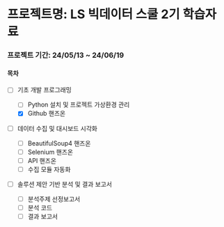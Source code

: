 # 프로젝트명: LS 빅데이터 스쿨 2기 학습자료

### 프로젝트 기간: 24/05/13 ~ 24/06/19

#### 목차

- [ ] 기초 개발 프로그래밍

  - [ ] Python 설치 및 프로젝트 가상환경 관리
  - [x] Github 핸즈온

- [ ] 데이터 수집 및 대시보드 시각화

  - [ ] BeautifulSoup4 핸즈온
  - [ ] Selenium 핸즈온
  - [ ] API 핸즈온
  - [ ] 수집 모듈 자동화

- [ ] 솔루션 제안 기반 분석 및 결과 보고서

  - [ ] 분석주제 선정보고서
  - [ ] 분석 코드
  - [ ] 결과 보고서
